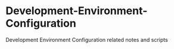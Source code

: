 # Development-Environment-Configuration
Development Environment Configuration related notes and scripts
